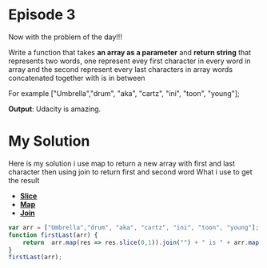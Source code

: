 # Episode 3

Now with the  problem of the day!!!


Write a function that takes **an array as a parameter** and **return string** that represents two words, one represent evey first character in every word in array and the second represent every last characters in array words concatenated together with is in between

For example
["Umbrella","drum", "aka",  "cartz", "ini", "toon", "young"];

**Output**: Udacity is amazing.



# My Solution

Here is my solution i use map to return a new array with first and last character then using join to return first and second word 
What i use to get the result
* **[Slice](https://developer.mozilla.org/en-US/docs/Web/JavaScript/Reference/Global_Objects/String/slice)**
* **[Map](https://developer.mozilla.org/en-US/docs/Web/JavaScript/Reference/Global_Objects/Array/map)**
* **[Join](https://developer.mozilla.org/en-US/docs/Web/JavaScript/Reference/Global_Objects/Array/join)**

```javascript
var arr = ["Umbrella","drum", "aka", "cartz", "ini", "toon", "young"];
function firstLast(arr) {
    return  arr.map(res => res.slice(0,1)).join("") + " is " + arr.map(res => res.slice(-1)).join("");
}
firstLast(arr);
```
